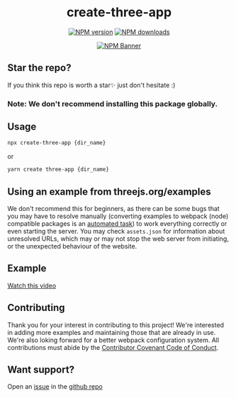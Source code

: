 <div align="center">
  <h1>create-three-app</h1>
  <p>
    <a href="https://www.npmjs.com/package/create-three-app"><img src="https://img.shields.io/npm/v/create-three-app?maxAge=3600" alt="NPM version" /></a>
    <a href="https://www.npmjs.com/package/create-three-app"><img src="https://img.shields.io/npm/dt/create-three-app?maxAge=3600" alt="NPM downloads" /></a>
  </p>
  <p>
    <a href="https://www.npmjs.com/package/create-three-app"><img src="https://nodei.co/npm/create-three-app.png?compact=true" alt="NPM Banner"></a>
  </p>
</div>

## Star the repo?

If you think this repo is worth a star✨ just don't hesitate :)

### Note: We don't recommend installing this package globally.

## Usage

```sh
npx create-three-app {dir_name}
```

or

```sh
yarn create three-app {dir_name}
```

## Using an example from threejs.org/examples

We don't recommend this for beginners, as there can be some bugs that you may have to resolve manually (converting examples to webpack (node) compatible packages is an [automated task](https://github.com/GmBodhi/create-three-app/actions/workflows/examples.yml)) to work everything correctly or even starting the server. You may check `assets.json` for information about unresolved URLs, which may or may not stop the web server from initiating, or the unexpected behaviour of the website.

## Example

[Watch this video](https://user-images.githubusercontent.com/71921036/130307047-2ac63f4d-58fd-412b-afca-0c2deeda11d6.mp4)

## Contributing

Thank you for your interest in contributing to this project!
We're interested in adding more examples and maintaining those that are already in use. We're also loking forward for a better webpack configuration system.
All contributions must abide by the [Contributor Covenant Code of Conduct](https://github.com/GmBodhi/create-three-app/blob/master/CODE_OF_CONDUCT.md).

## Want support?

Open an [issue](https://github.com/GmBodhi/create-three-app/issues/new) in the [github repo](https://github.com/GmBodhi/create-three-app)
